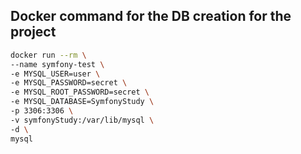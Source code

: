 ## Docker command for the DB creation for the project
```bash
docker run --rm \
--name symfony-test \
-e MYSQL_USER=user \
-e MYSQL_PASSWORD=secret \
-e MYSQL_ROOT_PASSWORD=secret \
-e MYSQL_DATABASE=SymfonyStudy \
-p 3306:3306 \
-v symfonyStudy:/var/lib/mysql \
-d \
mysql
```